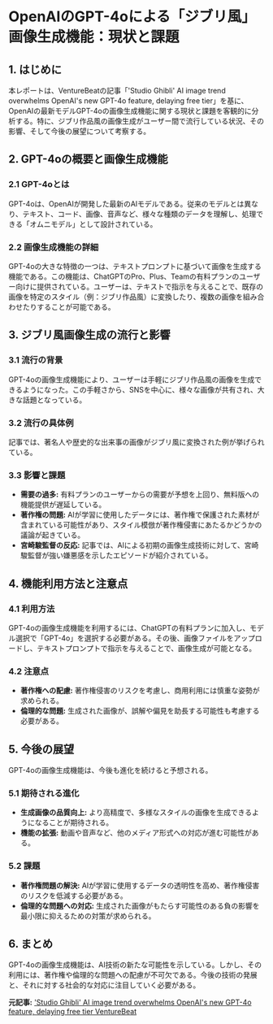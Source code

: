 # OpenAIのGPT-4oによる「ジブリ風」画像生成機能：現状と課題

## 1. はじめに

本レポートは、VentureBeatの記事「'Studio Ghibli' AI image trend overwhelms OpenAI's new GPT-4o feature, delaying free tier」を基に、OpenAIの最新モデルGPT-4oの画像生成機能に関する現状と課題を客観的に分析する。特に、ジブリ作品風の画像生成がユーザー間で流行している状況、その影響、そして今後の展望について考察する。

## 2. GPT-4oの概要と画像生成機能

### 2.1 GPT-4oとは

GPT-4oは、OpenAIが開発した最新のAIモデルである。従来のモデルとは異なり、テキスト、コード、画像、音声など、様々な種類のデータを理解し、処理できる「オムニモデル」として設計されている。

### 2.2 画像生成機能の詳細

GPT-4oの大きな特徴の一つは、テキストプロンプトに基づいて画像を生成する機能である。この機能は、ChatGPTのPro、Plus、Teamの有料プランのユーザー向けに提供されている。ユーザーは、テキストで指示を与えることで、既存の画像を特定のスタイル（例：ジブリ作品風）に変換したり、複数の画像を組み合わせたりすることが可能である。

## 3. ジブリ風画像生成の流行と影響

### 3.1 流行の背景

GPT-4oの画像生成機能により、ユーザーは手軽にジブリ作品風の画像を生成できるようになった。この手軽さから、SNSを中心に、様々な画像が共有され、大きな話題となっている。

### 3.2 流行の具体例

記事では、著名人や歴史的な出来事の画像がジブリ風に変換された例が挙げられている。

### 3.3 影響と課題

* **需要の過多:** 有料プランのユーザーからの需要が予想を上回り、無料版への機能提供が遅延している。
* **著作権の問題:** AIが学習に使用したデータには、著作権で保護された素材が含まれている可能性があり、スタイル模倣が著作権侵害にあたるかどうかの議論が起きている。
* **宮崎駿監督の反応:** 記事では、AIによる初期の画像生成技術に対して、宮崎駿監督が強い嫌悪感を示したエピソードが紹介されている。

## 4. 機能利用方法と注意点

### 4.1 利用方法

GPT-4oの画像生成機能を利用するには、ChatGPTの有料プランに加入し、モデル選択で「GPT-4o」を選択する必要がある。その後、画像ファイルをアップロードし、テキストプロンプトで指示を与えることで、画像生成が可能となる。

### 4.2 注意点

* **著作権への配慮:** 著作権侵害のリスクを考慮し、商用利用には慎重な姿勢が求められる。
* **倫理的な問題:** 生成された画像が、誤解や偏見を助長する可能性も考慮する必要がある。

## 5. 今後の展望

GPT-4oの画像生成機能は、今後も進化を続けると予想される。

### 5.1 期待される進化

* **生成画像の品質向上:** より高精度で、多様なスタイルの画像を生成できるようになることが期待される。
* **機能の拡張:** 動画や音声など、他のメディア形式への対応が進む可能性がある。

### 5.2 課題

* **著作権問題の解決:** AIが学習に使用するデータの透明性を高め、著作権侵害のリスクを低減する必要がある。
* **倫理的な問題への対応:** 生成された画像がもたらす可能性のある負の影響を最小限に抑えるための対策が求められる。

## 6. まとめ

GPT-4oの画像生成機能は、AI技術の新たな可能性を示している。しかし、その利用には、著作権や倫理的な問題への配慮が不可欠である。今後の技術の発展と、それに対する社会的な対応に注目していく必要がある。


**元記事:** ['Studio Ghibli' AI image trend overwhelms OpenAI's new GPT-4o feature, delaying free tier VentureBeat](https://venturebeat.com/ai/studio-ghibli-ai-image-trend-overwhelms-openais-new-gpt-4o-feature-delaying-free-tier/)